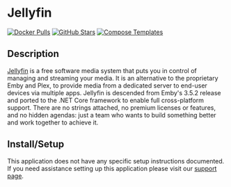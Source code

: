 # Jellyfin

[![Docker Pulls](https://img.shields.io/docker/pulls/linuxserver/jellyfin?style=flat-square&color=607D8B&label=docker%20pulls&logo=docker)](https://hub.docker.com/r/linuxserver/jellyfin)
[![GitHub Stars](https://img.shields.io/github/stars/linuxserver/docker-jellyfin?style=flat-square&color=607D8B&label=github%20stars&logo=github)](https://github.com/linuxserver/docker-jellyfin)
[![Compose Templates](https://img.shields.io/static/v1?style=flat-square&color=607D8B&label=compose&message=templates)](https://github.com/GhostWriters/DockSTARTer/tree/master/compose/.apps/jellyfin)

## Description

[Jellyfin](http://jellyfin.org/) is a free software media system that puts you
in control of managing and streaming your media. It is an alternative to the
proprietary Emby and Plex, to provide media from a dedicated server to end-user
devices via multiple apps. Jellyfin is descended from Emby's 3.5.2 release and
ported to the .NET Core framework to enable full cross-platform support. There
are no strings attached, no premium licenses or features, and no hidden agendas:
just a team who wants to build something better and work together to achieve it.

## Install/Setup

This application does not have any specific setup instructions documented. If
you need assistance setting up this application please visit our
[support page](https://dockstarter.com/basics/support/).
